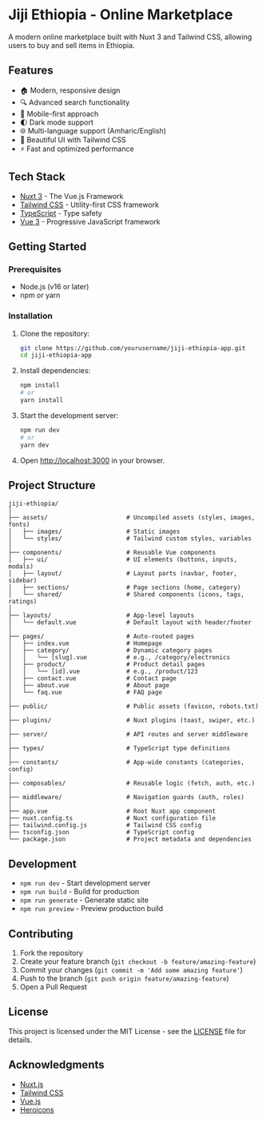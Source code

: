 # Jiji Ethiopia - Online Marketplace

A modern online marketplace built with Nuxt 3 and Tailwind CSS, allowing users to buy and sell items in Ethiopia.

## Features

- 🏠 Modern, responsive design
- 🔍 Advanced search functionality
- 📱 Mobile-first approach
- 🌓 Dark mode support
- 🌐 Multi-language support (Amharic/English)
- 🎨 Beautiful UI with Tailwind CSS
- ⚡ Fast and optimized performance

## Tech Stack

- [Nuxt 3](https://nuxt.com/) - The Vue.js Framework
- [Tailwind CSS](https://tailwindcss.com/) - Utility-first CSS framework
- [TypeScript](https://www.typescriptlang.org/) - Type safety
- [Vue 3](https://vuejs.org/) - Progressive JavaScript framework

## Getting Started

### Prerequisites

- Node.js (v16 or later)
- npm or yarn

### Installation

1. Clone the repository:
   ```bash
   git clone https://github.com/yourusername/jiji-ethiopia-app.git
   cd jiji-ethiopia-app
   ```

2. Install dependencies:
   ```bash
   npm install
   # or
   yarn install
   ```

3. Start the development server:
   ```bash
   npm run dev
   # or
   yarn dev
   ```

4. Open [http://localhost:3000](http://localhost:3000) in your browser.

## Project Structure

```
jiji-ethiopia/
│
├── assets/                      # Uncompiled assets (styles, images, fonts)
│   ├── images/                  # Static images
│   └── styles/                  # Tailwind custom styles, variables
│
├── components/                  # Reusable Vue components
│   ├── ui/                      # UI elements (buttons, inputs, modals)
│   ├── layout/                  # Layout parts (navbar, footer, sidebar)
│   ├── sections/                # Page sections (home, category)
│   └── shared/                  # Shared components (icons, tags, ratings)
│
├── layouts/                     # App-level layouts
│   └── default.vue              # Default layout with header/footer
│
├── pages/                       # Auto-routed pages
│   ├── index.vue                # Homepage
│   ├── category/                # Dynamic category pages
│   │   └── [slug].vue           # e.g., /category/electronics
│   ├── product/                 # Product detail pages
│   │   └── [id].vue             # e.g., /product/123
│   ├── contact.vue              # Contact page
│   ├── about.vue                # About page
│   └── faq.vue                  # FAQ page
│
├── public/                      # Public assets (favicon, robots.txt)
│
├── plugins/                     # Nuxt plugins (toast, swiper, etc.)
│
├── server/                      # API routes and server middleware
│
├── types/                       # TypeScript type definitions
│
├── constants/                   # App-wide constants (categories, config)
│
├── composables/                 # Reusable logic (fetch, auth, etc.)
│
├── middleware/                  # Navigation guards (auth, roles)
│
├── app.vue                      # Root Nuxt app component
├── nuxt.config.ts               # Nuxt configuration file
├── tailwind.config.js           # Tailwind CSS config
├── tsconfig.json                # TypeScript config
└── package.json                 # Project metadata and dependencies
```

## Development

- `npm run dev` - Start development server
- `npm run build` - Build for production
- `npm run generate` - Generate static site
- `npm run preview` - Preview production build

## Contributing

1. Fork the repository
2. Create your feature branch (`git checkout -b feature/amazing-feature`)
3. Commit your changes (`git commit -m 'Add some amazing feature'`)
4. Push to the branch (`git push origin feature/amazing-feature`)
5. Open a Pull Request

## License

This project is licensed under the MIT License - see the [LICENSE](LICENSE) file for details.

## Acknowledgments

- [Nuxt.js](https://nuxt.com/)
- [Tailwind CSS](https://tailwindcss.com/)
- [Vue.js](https://vuejs.org/)
- [Heroicons](https://heroicons.com/) 